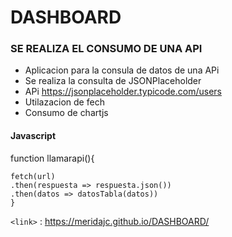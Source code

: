 

# DASHBOARD
### SE REALIZA EL CONSUMO DE UNA API 

- Aplicacion para la consula de datos de una APi
- Se realiza la consulta de JSONPlaceholder
- APi https://jsonplaceholder.typicode.com/users
- Utilazacion de fech 
- Consumo de chartjs


####  Javascript 


function llamarapi(){

    fetch(url)
    .then(respuesta => respuesta.json())
    .then(datos => datosTabla(datos))
    }


`<link>` : <https://meridajc.github.io/DASHBOARD/>





